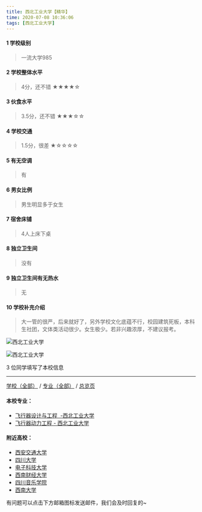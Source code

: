 ```yaml
---
title: 西北工业大学【精华】
time: 2020-07-08 10:36:06
tags: [西北工业大学]
---
```

#### 1 学校级别
> 一流大学985


#### 2 学校整体水平
> 4分，还不错
★★★★☆


#### 3 伙食水平
> 3.5分，还不错
★★★☆☆


#### 4 学校交通
> 1.5分，很差
★☆☆☆☆


#### 5 有无空调
> 有


#### 6 男女比例
> 男生明显多于女生


#### 7 宿舍床铺
> 4人上床下桌
 

#### 8 独立卫生间
> 没有


#### 9 独立卫生间有无热水
> 无


#### 10 学校补充介绍
> 大一管的很严，后来就好了，另外学校文化底蕴不行，校园建筑死板，本科生社团，文体类活动很少。女生极少。若非兴趣浓厚，不建议报考。


![西北工业大学](http://upload-images.jianshu.io/upload_images/6510336-a592be4251ed59bc.jpg?imageMogr2/auto-orient/strip%7CimageView2/2/w/1240)

![西北工业大学](http://upload-images.jianshu.io/upload_images/6510336-fdcd36e3b9ad03a7.jpg?imageMogr2/auto-orient/strip%7CimageView2/2/w/1240)

3 位同学填写了本校信息
***
[学校（全部）](https://univgo.github.io/2020/07/09/学校汇总页) / [专业（全部）](https://univgo.github.io/2020/07/09/专业汇总页) / [总览页](https://univgo.github.io/2020/07/09/总览)
#### 本校专业：
- [飞行器设计与工程  -西北工业大学](https://univgo.github.io/2020/07/08/飞行器设计与工程%20-%20西北工业大学)
- [飞行器动力工程 - 西北工业大学](https://univgo.github.io/2020/07/08/飞行器动力工程%20-%20西北工业大学)

#### 附近高校：
- [西安交通大学](https://univgo.github.io/2020/07/08/西安交通大学)
- [四川大学](https://univgo.github.io/2020/07/08/四川大学) 
- [电子科技大学](https://univgo.github.io/2020/07/08/电子科技大学)
- [西南财经大学](https://univgo.github.io/2020/07/08/西南财经大学)
- [四川音乐学院](https://univgo.github.io/2020/07/08/四川音乐学院)
- [西南大学](https://univgo.github.io/2020/07/08/西南大学) 


有问题可以点击下方邮箱图标发送邮件，我们会及时回复的~
